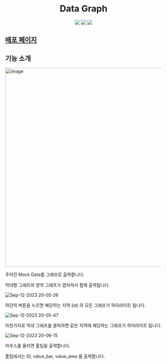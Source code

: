 <h1 align="center"> Data Graph </h1>
<p align="center">
  <img src="https://img.shields.io/badge/-Typescript-3178C6?style=flat-square&logo=TypeScript&logoColor=white"> <img src="https://img.shields.io/badge/-React-61DAFB?style=flat-square&logo=React&logoColor=white"> <img src="https://img.shields.io/badge/-Sass-CC6699?style=flat-square&logo=Sass&logoColor=white">
</p>

## [배포 페이지](https://data-graph-tan.vercel.app)

## 기능 소개

<img width="640" alt="image" src="https://github.com/chichoon/data_graph/assets/37893979/9a371d91-14af-4829-938a-d12cd387c115">

주어진 Mock Data를 그래프로 출력합니다.

막대형 그래프와 영역 그래프가 겹쳐져서 함께 출력됩니다.

![Sep-12-2023 20-05-26](https://github.com/chichoon/data_graph/assets/37893979/cfad9010-fb19-4e71-8354-816873a9cbe9)

하단의 버튼을 누르면 해당하는 지역 (id) 의 모든 그래프가 하이라이트 됩니다.

![Sep-12-2023 20-05-47](https://github.com/chichoon/data_graph/assets/37893979/d6b103ae-e2e7-4fe9-a980-113ac14f41ea)

마찬가지로 막대 그래프를 클릭하면 같은 지역에 해당하는 그래프가 하이라이트 됩니다.

![Sep-12-2023 20-06-15](https://github.com/chichoon/data_graph/assets/37893979/e68d49c1-1a3b-438f-aa7f-0569ab0cafa9)

마우스를 올리면 툴팁을 출력합니다.

툴팁에서는 ID, value_bar, value_area 를 출력합니다.

